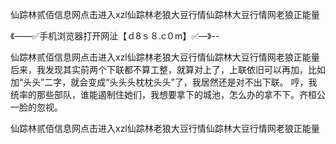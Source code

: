 仙踪林贰佰信息网点击进入xzl仙踪林老狼大豆行情仙踪林大豆行情网老狼正能量

《——✅手机浏览器打开网沚【ｄ8ｓ８.c０m】✅—》--

仙踪林贰佰信息网点击进入xzl仙踪林老狼大豆行情仙踪林大豆行情网老狼正能量　　　后来，我发现其实前两个下联都不算工整，就算对上了，上联依旧可以再加，比如加“头头”二字，就会变成“头头头枕枕头头”了，我居然还是对不出下联。
哼，我统率的那些部队，谁能遏制住她们，我想要拿下的城池，怎么办的拿不下。齐桓公一脸的忽视。





仙踪林贰佰信息网点击进入xzl仙踪林老狼大豆行情仙踪林大豆行情网老狼正能量
